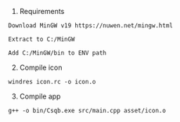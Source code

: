 

1. Requirements
```
Download MinGW v19 https://nuwen.net/mingw.html

Extract to C:/MinGW

Add C:/MinGW/bin to ENV path 
```

2. Compile icon

```windres icon.rc -o icon.o```


3. Compile app

```g++ -o bin/Csqb.exe src/main.cpp asset/icon.o```